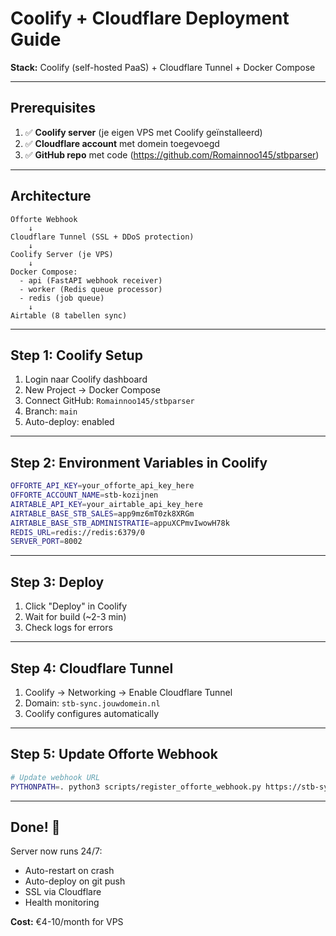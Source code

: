# Coolify + Cloudflare Deployment Guide

**Stack:** Coolify (self-hosted PaaS) + Cloudflare Tunnel + Docker Compose

---

## Prerequisites

1. ✅ **Coolify server** (je eigen VPS met Coolify geïnstalleerd)
2. ✅ **Cloudflare account** met domein toegevoegd
3. ✅ **GitHub repo** met code (https://github.com/Romainnoo145/stbparser)

---

## Architecture

```
Offorte Webhook
    ↓
Cloudflare Tunnel (SSL + DDoS protection)
    ↓
Coolify Server (je VPS)
    ↓
Docker Compose:
  - api (FastAPI webhook receiver)
  - worker (Redis queue processor)
  - redis (job queue)
    ↓
Airtable (8 tabellen sync)
```

---

## Step 1: Coolify Setup

1. Login naar Coolify dashboard
2. New Project → Docker Compose
3. Connect GitHub: `Romainnoo145/stbparser`
4. Branch: `main`
5. Auto-deploy: enabled

---

## Step 2: Environment Variables in Coolify

```bash
OFFORTE_API_KEY=your_offorte_api_key_here
OFFORTE_ACCOUNT_NAME=stb-kozijnen
AIRTABLE_API_KEY=your_airtable_api_key_here
AIRTABLE_BASE_STB_SALES=app9mz6mT0zk8XRGm
AIRTABLE_BASE_STB_ADMINISTRATIE=appuXCPmvIwowH78k
REDIS_URL=redis://redis:6379/0
SERVER_PORT=8002
```

---

## Step 3: Deploy

1. Click "Deploy" in Coolify
2. Wait for build (~2-3 min)
3. Check logs for errors

---

## Step 4: Cloudflare Tunnel

1. Coolify → Networking → Enable Cloudflare Tunnel
2. Domain: `stb-sync.jouwdomein.nl`
3. Coolify configures automatically

---

## Step 5: Update Offorte Webhook

```bash
# Update webhook URL
PYTHONPATH=. python3 scripts/register_offorte_webhook.py https://stb-sync.jouwdomein.nl/webhook/offorte
```

---

## Done! 🎉

Server now runs 24/7:
- Auto-restart on crash
- Auto-deploy on git push
- SSL via Cloudflare
- Health monitoring

**Cost:** €4-10/month for VPS
